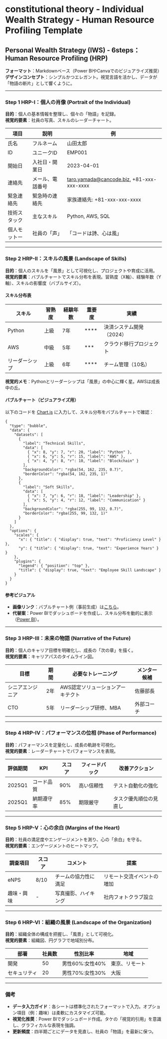 # constitutional theory - Individual Wealth Strategy - Human Resource Profiling Template

## Personal Wealth Strategy (IWS) - 6steps：Human Resource Profiling (HRP)

**フォーマット**：Markdownベース（Power BIやCanvaでのビジュアライズ推奨）
**デザインコンセプト**：シンプルかつエレガント。視覚言語を活かし、データが「物語の断片」として響くように。

---

### Step 1 HRP-I：個人の肖像 (Portrait of the Individual)

**目的**：個人の基本情報を整理し、個々の「物語」を記録。\
**視覚的要素**：社員の写真、スキルのレーダーチャート。

| 項目 | 説明 | 例 |
| --- | --- | --- |
| 氏名 | フルネーム | 山田太郎 |
| ID | ユニークID | EMP001 |
| 開始日 | 入社日・開業日 | 2023-04-01 |
| 連絡先 | メール、電話番号 | taro.yamada@cancode.biz, +81-xxx-xxx-xxxx |
| 緊急連絡先 | 緊急時の連絡先 | 家族連絡先: +81-xxx-xxx-xxxx |
| 技術スタック | 主なスキル | Python, AWS, SQL |
| 個人モットー | 社員の「声」 | 「コードは詩、心は風」 |

---

### Step 2 HRP-II：スキルの風景 (Landscape of Skills)

**目的**：個人のスキルを「風景」として可視化し、プロジェクトや育成に活用。  
**視覚的要素**：バブルチャートでスキル分布を表現。習熟度（X軸）、経験年数（Y軸）、スキルの影響度（バブルサイズ）。

#### スキル分布表

| スキル       | 習熟度 | 経験年数 | 重要度 | 実績                        |
|--------------|--------|----------|--------|-----------------------------|
| Python       | 上級   | 7年      | ****   | 決済システム開発（2024）    |
| AWS          | 中級   | 5年      | ***    | クラウド移行プロジェクト    |
| リーダーシップ | 上級   | 6年      | ****   | チーム管理（10名）         |

**視覚的メモ**：Pythonとリーダーシップは「風景」の中心に輝く星。AWSは成長中の丘。

#### バブルチャート（ビジュアライズ用）

以下のコードを [Chart.js](https://chartjs.org) に入力して、スキル分布をバブルチャートで確認：

```chartjs
{
  "type": "bubble",
  "data": {
    "datasets": [
      {
        "label": "Technical Skills",
        "data": [
          { "x": 8, "y": 7, "r": 20, "label": "Python" },
          { "x": 6, "y": 5, "r": 15, "label": "AWS" },
          { "x": 4, "y": 8, "r": 10, "label": "Blockchain" }
        ],
        "backgroundColor": "rgba(54, 162, 235, 0.7)",
        "borderColor": "rgba(54, 162, 235, 1)"
      },
      {
        "label": "Soft Skills",
        "data": [
          { "x": 7, "y": 6, "r": 18, "label": "Leadership" },
          { "x": 5, "y": 4, "r": 12, "label": "Communication" }
        ],
        "backgroundColor": "rgba(255, 99, 132, 0.7)",
        "borderColor": "rgba(255, 99, 132, 1)"
      }
    ]
  },
  "options": {
    "scales": {
      "x": { "title": { "display": true, "text": "Proficiency Level" } },
      "y": { "title": { "display": true, "text": "Experience Years" } }
    },
    "plugins": {
      "legend": { "position": "top" },
      "title": { "display": true, "text": "Employee Skill Landscape" }
    }
  }
}
```

#### 参考ビジュアル
- **画像リンク**：バブルチャート例（事前生成）は[こちら](https://example.com/skill_bubble_chart.png)。
- **代替案**：Power BIでダッシュボードを作成し、スキル分布を動的に表示（[Power BI](https://powerbi.microsoft.com)）。

---

### Step 3 HRP-III：未来の物語 (Narrative of the Future)

**目的**：個人のキャリア目標を明確化し、成長の「次の章」を描く。\
**視覚的要素**：キャリアパスのタイムライン図。

| 目標 | 期間 | 必要なトレーニング | メンター候補 |
| --- | --- | --- | --- |
| シニアエンジニア | 2年 | AWS認定ソリューションアーキテクト | 佐藤部長 |
| CTO | 5年 | リーダーシップ研修、MBA | 外部コーチ |

---

### Step 4 HRP-IV：パフォーマンスの位相 (Phase of Performance)

**目的**：パフォーマンスを定量化し、成長の軌跡を可視化。\
**視覚的要素**：レーダーチャートでパフォーマンスを表現。

| 評価期間 | KPI | スコア | フィードバック | 改善アクション |
| --- | --- | --- | --- | --- |
| 2025Q1 | コード品質 | 90% | 高い信頼性 | テスト自動化の強化 |
| 2025Q1 | 納期遵守率 | 85% | 期限厳守 | タスク優先順位の見直し |

---

### Step 5 HRP-V：心の余白 (Margins of the Heart)

**目的**：社員の満足度やエンゲージメントを測り、心の「余白」を守る。\
**視覚的要素**：エンゲージメントのヒートマップ。

| 調査項目 | スコア | コメント | 提案 |
| --- | --- | --- | --- |
| eNPS | 8/10 | チームの協力性に満足 | リモート交流イベントの増加 |
| 趣味・興味 | \- | 写真撮影、ハイキング | 社内フォトクラブ設立 |

---

### Step 6 HRP-VI：組織の風景 (Landscape of the Organization)

**目的**：組織全体の構成を把握し、「風景」として可視化。\
**視覚的要素**：組織図、円グラフで地域別分布。

| 部署 | 社員数 | 性別比率 | 地域 |
| --- | --- | --- | --- |
| 開発 | 50 | 男性60%:女性40% | 東京、リモート |
| セキュリティ | 20 | 男性70%:女性30% | 大阪 |

---

### 備考

- **データ入力ガイド**：各シートは標準化されたフォーマットで入力。オプション項目（例：趣味）は柔軟にカスタマイズ可能。
- **視覚化推奨**：Power BIでダッシュボード作成。タケの「視覚的引用」を意識し、グラフィカルな表現を強調。
- **更新頻度**：四半期ごとにデータを見直し、社員の「物語」を最新に保つ。